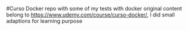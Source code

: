 #Curso Docker 
repo with some of my tests with docker
original content belong to https://www.udemy.com/course/curso-docker/, I did small adaptions for learning purpose

